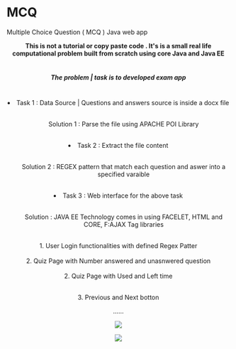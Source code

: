 # MCQ
 Multiple Choice Question ( MCQ )  Java web app
<center> <b> This is not a tutorial or copy paste code . It's is a small real life computational problem built from scratch using core Java and Java EE </b><br><br>
<h5> The problem | task is to developed exam app </h5>
<br>
<li> Task 1      : Data Source | Questions and answers source is inside a docx file </li>
<br>
<ul> Solution 1  : Parse the file using APACHE POI Library </ul>
<br>
<li> Task 2      : Extract the file content </li>
<br>
<ul> Solution 2  : REGEX pattern that match each question and aswer into a specified varaible </ul>
<br><li> Task 3    : Web interface for the above task </li>
<br>
<ul> Solution : JAVA EE Technology comes in using FACELET, HTML and CORE, F:AJAX Tag libraries </ul>
<center> <br> 1. User Login functionalities with defined Regex Patter <br> 
<br> 2. Quiz Page with Number answered and unasnwered question <br> 
<br> 2. Quiz Page with Used and Left time  <br> 

<br> 3. Previous and Next botton <br> 

......
<p align="center">
  <img src="https://github.com/badmusamuda/MCQ/blob/master/n.png" />
  <p>
  </p>
  <p>
  
  </p>
  <img src="https://github.com/badmusamuda/MCQ/blob/master/m.png" />

</p>
